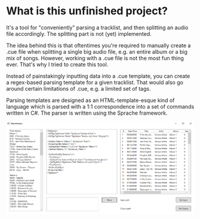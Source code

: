 # What is this unfinished project?

It's a tool for "conveniently" parsing a tracklist, and then splitting an audio file accordingly. The splitting part is not (yet) implemented.

The idea behind this is that oftentimes you're required to manually create a .cue file when splitting a single big audio file, e.g. an entire album or a big mix of songs. 
However, working with a .cue file is not the most fun thing ever. That's why I tried to create this tool.

Instead of painstakingly inputting data into a .cue template, you can create a regex-based parsing template for a given tracklist. 
That would also go around certain limitations of .cue, e.g. a limited set of tags.

Parsing templates are designed as an HTML-template-esque kind of language which is parsed with a 1:1 correspondence into a set of commands written in C#.
The parser is written using the Sprache framework.

![](https://raw.githubusercontent.com/BardiTheWeird/TracklistParser/master/pics/tracklist-parser-input-code.png)
